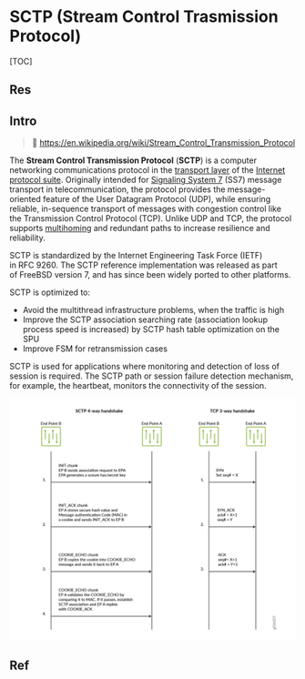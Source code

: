 # SCTP (Stream Control Trasmission Protocol)

[TOC]



## Res


## Intro
> 🔗 https://en.wikipedia.org/wiki/Stream_Control_Transmission_Protocol

The **Stream Control Transmission Protocol** (**SCTP**) is a computer networking communications protocol in the [transport layer](https://en.wikipedia.org/wiki/Transport_layer "Transport layer") of the [Internet protocol suite](https://en.wikipedia.org/wiki/Internet_protocol_suite "Internet protocol suite"). Originally intended for [Signaling System 7](https://en.wikipedia.org/wiki/Signaling_System_7 "Signaling System 7") (SS7) message transport in telecommunication, the protocol provides the message-oriented feature of the User Datagram Protocol (UDP), while ensuring reliable, in-sequence transport of messages with congestion control like the Transmission Control Protocol (TCP). Unlike UDP and TCP, the protocol supports [multihoming](https://en.wikipedia.org/wiki/Multihoming "Multihoming") and redundant paths to increase resilience and reliability.

SCTP is standardized by the Internet Engineering Task Force (IETF) in RFC 9260. The SCTP reference implementation was released as part of FreeBSD version 7, and has since been widely ported to other platforms.

SCTP is optimized to:
- Avoid the multithread infrastructure problems, when the traffic is high
- Improve the SCTP association searching rate (association lookup process speed is increased) by SCTP hash table optimization on the SPU 
- Improve FSM for retransmission cases

SCTP is used for applications where monitoring and detection of loss of session is required. The SCTP path or session failure detection mechanism, for example, the heartbeat, monitors the connectivity of the session.


![](../../../../../../Assets/Pics/Pasted%20image%2020230908154544.png)




## Ref
[👍 Securing GTP and SCTP Traffic User Guide for Security Devices | Juniper]: https://www.juniper.net/documentation/us/en/software/junos/gtp-sctp/topics/topic-map/security-gprs-sctp.html

